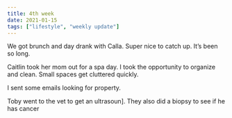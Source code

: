 ```yaml
---
title: 4th week
date: 2021-01-15
tags: ["lifestyle", "weekly update"]
---
```

We got brunch and day drank with Calla. Super nice to catch up. It’s been so long.

Caitlin took her mom out for a spa day.
I took the opportunity to organize and clean.
Small spaces get cluttered quickly.

I sent some emails looking for property.

Toby went to the vet to get an ultrasoun]. They also did a biopsy to see if he has cancer

